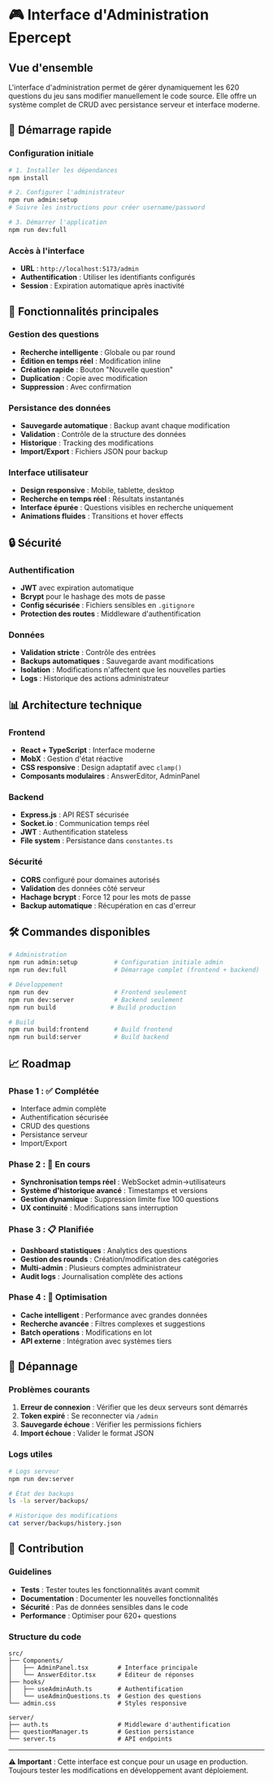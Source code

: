 # 🎮 Interface d'Administration Epercept

## Vue d'ensemble

L'interface d'administration permet de gérer dynamiquement les 620 questions du jeu sans modifier manuellement le code source. Elle offre un système complet de CRUD avec persistance serveur et interface moderne.

## 🚀 Démarrage rapide

### Configuration initiale
```bash
# 1. Installer les dépendances
npm install

# 2. Configurer l'administrateur
npm run admin:setup
# Suivre les instructions pour créer username/password

# 3. Démarrer l'application
npm run dev:full
```

### Accès à l'interface
- **URL** : `http://localhost:5173/admin`
- **Authentification** : Utiliser les identifiants configurés
- **Session** : Expiration automatique après inactivité

## 🎯 Fonctionnalités principales

### Gestion des questions
- **Recherche intelligente** : Globale ou par round
- **Édition en temps réel** : Modification inline
- **Création rapide** : Bouton "Nouvelle question"
- **Duplication** : Copie avec modification
- **Suppression** : Avec confirmation

### Persistance des données
- **Sauvegarde automatique** : Backup avant chaque modification
- **Validation** : Contrôle de la structure des données
- **Historique** : Tracking des modifications
- **Import/Export** : Fichiers JSON pour backup

### Interface utilisateur
- **Design responsive** : Mobile, tablette, desktop
- **Recherche en temps réel** : Résultats instantanés
- **Interface épurée** : Questions visibles en recherche uniquement
- **Animations fluides** : Transitions et hover effects

## 🔒 Sécurité

### Authentification
- **JWT** avec expiration automatique
- **Bcrypt** pour le hashage des mots de passe
- **Config sécurisée** : Fichiers sensibles en `.gitignore`
- **Protection des routes** : Middleware d'authentification

### Données
- **Validation stricte** : Contrôle des entrées
- **Backups automatiques** : Sauvegarde avant modifications
- **Isolation** : Modifications n'affectent que les nouvelles parties
- **Logs** : Historique des actions administrateur

## 📊 Architecture technique

### Frontend
- **React + TypeScript** : Interface moderne
- **MobX** : Gestion d'état réactive
- **CSS responsive** : Design adaptatif avec `clamp()`
- **Composants modulaires** : AnswerEditor, AdminPanel

### Backend
- **Express.js** : API REST sécurisée
- **Socket.io** : Communication temps réel
- **JWT** : Authentification stateless
- **File system** : Persistance dans `constantes.ts`

### Sécurité
- **CORS** configuré pour domaines autorisés
- **Validation** des données côté serveur
- **Hachage bcrypt** : Force 12 pour les mots de passe
- **Backup automatique** : Récupération en cas d'erreur

## 🛠 Commandes disponibles

```bash
# Administration
npm run admin:setup          # Configuration initiale admin
npm run dev:full             # Démarrage complet (frontend + backend)

# Développement
npm run dev                  # Frontend seulement
npm run dev:server           # Backend seulement
npm run build               # Build production

# Build
npm run build:frontend       # Build frontend
npm run build:server         # Build backend
```

## 📈 Roadmap

### Phase 1 : ✅ Complétée
- Interface admin complète
- Authentification sécurisée
- CRUD des questions
- Persistance serveur
- Import/Export

### Phase 2 : 🔄 En cours
- **Synchronisation temps réel** : WebSocket admin→utilisateurs
- **Système d'historique avancé** : Timestamps et versions
- **Gestion dynamique** : Suppression limite fixe 100 questions
- **UX continuité** : Modifications sans interruption

### Phase 3 : 📋 Planifiée
- **Dashboard statistiques** : Analytics des questions
- **Gestion des rounds** : Création/modification des catégories
- **Multi-admin** : Plusieurs comptes administrateur
- **Audit logs** : Journalisation complète des actions

### Phase 4 : 🚀 Optimisation
- **Cache intelligent** : Performance avec grandes données
- **Recherche avancée** : Filtres complexes et suggestions
- **Batch operations** : Modifications en lot
- **API externe** : Intégration avec systèmes tiers

## 🐛 Dépannage

### Problèmes courants
1. **Erreur de connexion** : Vérifier que les deux serveurs sont démarrés
2. **Token expiré** : Se reconnecter via `/admin`
3. **Sauvegarde échoue** : Vérifier les permissions fichiers
4. **Import échoue** : Valider le format JSON

### Logs utiles
```bash
# Logs serveur
npm run dev:server

# État des backups
ls -la server/backups/

# Historique des modifications
cat server/backups/history.json
```

## 🤝 Contribution

### Guidelines
- **Tests** : Tester toutes les fonctionnalités avant commit
- **Documentation** : Documenter les nouvelles fonctionnalités
- **Sécurité** : Pas de données sensibles dans le code
- **Performance** : Optimiser pour 620+ questions

### Structure du code
```
src/
├── Components/
│   ├── AdminPanel.tsx        # Interface principale
│   └── AnswerEditor.tsx      # Éditeur de réponses
├── hooks/
│   ├── useAdminAuth.ts       # Authentification
│   └── useAdminQuestions.ts  # Gestion des questions
└── admin.css                 # Styles responsive

server/
├── auth.ts                   # Middleware d'authentification
├── questionManager.ts        # Gestion persistance
└── server.ts                 # API endpoints
```

---

**⚠️ Important** : Cette interface est conçue pour un usage en production. Toujours tester les modifications en développement avant déploiement.